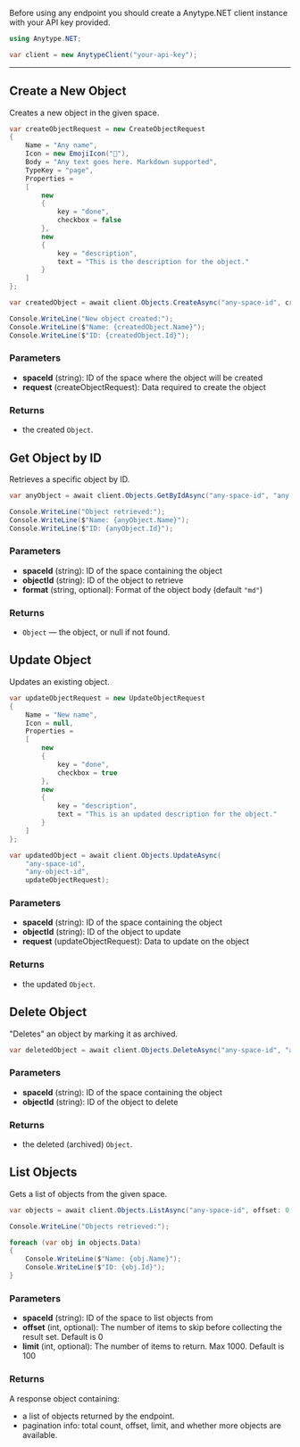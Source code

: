 Before using any endpoint you should create a Anytype.NET client instance with your API key provided.

```csharp
using Anytype.NET;

var client = new AnytypeClient("your-api-key");
```

---

## Create a New Object

Creates a new object in the given space.  

```csharp
var createObjectRequest = new CreateObjectRequest
{
    Name = "Any name",
    Icon = new EmojiIcon("🌟"),
    Body = "Any text goes here. Markdown supported",
    TypeKey = "page",	
    Properties =
    [
        new
        {
            key = "done",
            checkbox = false
        },
        new
        {
            key = "description",
            text = "This is the description for the object."
        }
    ]
};

var createdObject = await client.Objects.CreateAsync("any-space-id", createObjectRequest);

Console.WriteLine("New object created:");
Console.WriteLine($"Name: {createdObject.Name}");
Console.WriteLine($"ID: {createdObject.Id}");
```

### Parameters
- **spaceId** (string): ID of the space where the object will be created  
- **request** (createObjectRequest): Data required to create the object

### Returns
- the created ```Object```.

## Get Object by ID

Retrieves a specific object by ID.  

```csharp
var anyObject = await client.Objects.GetByIdAsync("any-space-id", "any-object-id");

Console.WriteLine("Object retrieved:");
Console.WriteLine($"Name: {anyObject.Name}");
Console.WriteLine($"ID: {anyObject.Id}");
```

### Parameters
- **spaceId** (string): ID of the space containing the object  
- **objectId** (string): ID of the object to retrieve  
- **format** (string, optional): Format of the object body (default `"md"`)  

### Returns
- ```Object``` — the object, or null if not found.

## Update Object

Updates an existing object.  

```csharp
var updateObjectRequest = new UpdateObjectRequest
{
    Name = "New name",
    Icon = null,
    Properties =
    [
        new
        {
            key = "done",
            checkbox = true
        },
        new
        {
            key = "description",
            text = "This is an updated description for the object."
        }
    ]
};

var updatedObject = await client.Objects.UpdateAsync(
    "any-space-id",
    "any-object-id",
    updateObjectRequest);
```

### Parameters
- **spaceId** (string): ID of the space containing the object  
- **objectId** (string): ID of the object to update  
- **request** (updateObjectRequest): Data to update on the object  

### Returns
- the updated ```Object```.

## Delete Object

"Deletes" an object by marking it as archived.

```csharp
var deletedObject = await client.Objects.DeleteAsync("any-space-id", "any-object-id");
```

### Parameters
- **spaceId** (string): ID of the space containing the object  
- **objectId** (string): ID of the object to delete  

### Returns
- the deleted (archived) ```Object```.

## List Objects

Gets a list of objects from the given space.

```csharp
var objects = await client.Objects.ListAsync("any-space-id", offset: 0, limit: 100);

Console.WriteLine("Objects retrieved:");

foreach (var obj in objects.Data)
{
    Console.WriteLine($"Name: {obj.Name}");
    Console.WriteLine($"ID: {obj.Id}");
}
```

### Parameters

- **spaceId** (string): ID of the space to list objects from
- **offset** (int, optional): The number of items to skip before collecting the result set. Default is 0
- **limit** (int, optional): The number of items to return. Max 1000. Default is 100

### Returns

A response object containing:
- a list of objects returned by the endpoint.
- pagination info: total count, offset, limit, and whether more objects are available.
